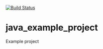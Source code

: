 [![Build Status](https://travis-ci.com/fagossa/java_example_project.svg?branch=master)](https://travis-ci.com/fagossa/java_example_project)

# java_example_project
Example project
